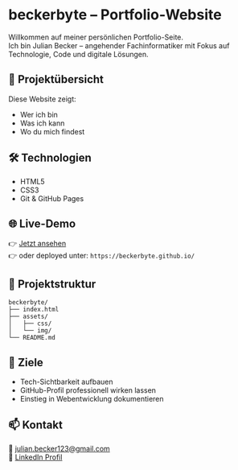 # beckerbyte – Portfolio-Website

Willkommen auf meiner persönlichen Portfolio-Seite.  
Ich bin Julian Becker – angehender Fachinformatiker mit Fokus auf Technologie, Code und digitale Lösungen.

## 🚀 Projektübersicht

Diese Website zeigt:
- Wer ich bin
- Was ich kann
- Wo du mich findest

## 🛠️ Technologien

- HTML5
- CSS3
- Git & GitHub Pages

## 🌐 Live-Demo

👉 [Jetzt ansehen](https://beckerbyte.github.io/)  
👉 oder deployed unter: `https://beckerbyte.github.io/`

## 📂 Projektstruktur

```
beckerbyte/
├── index.html
├── assets/
│   ├── css/
│   └── img/
└── README.md
```

## 🧠 Ziele

- Tech-Sichtbarkeit aufbauen  
- GitHub-Profil professionell wirken lassen  
- Einstieg in Webentwicklung dokumentieren

## 📫 Kontakt

📧 julian.becker123@gmail.com  
🔗 [LinkedIn Profil](https://www.linkedin.com/in/julian-becker-8125b42b7/)
